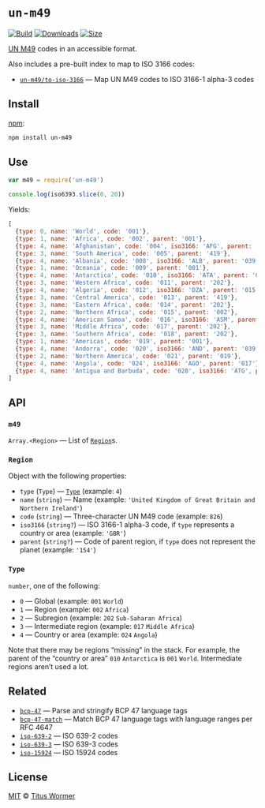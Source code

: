 # `un-m49`

[![Build][build-badge]][build]
[![Downloads][downloads-badge]][downloads]
[![Size][size-badge]][size]

[UN M49][m49] codes in an accessible format.

Also includes a pre-built index to map to ISO 3166 codes:

*   [`un-m49/to-iso-3166`][to-iso-3166]
    — Map UN M49 codes to ISO 3166-1 alpha-3 codes

## Install

[npm][]:

```sh
npm install un-m49
```

## Use

```js
var m49 = require('un-m49')

console.log(iso6393.slice(0, 20))
```

Yields:

```js
[
  {type: 0, name: 'World', code: '001'},
  {type: 1, name: 'Africa', code: '002', parent: '001'},
  {type: 4, name: 'Afghanistan', code: '004', iso3166: 'AFG', parent: '034'},
  {type: 3, name: 'South America', code: '005', parent: '419'},
  {type: 4, name: 'Albania', code: '008', iso3166: 'ALB', parent: '039'},
  {type: 1, name: 'Oceania', code: '009', parent: '001'},
  {type: 4, name: 'Antarctica', code: '010', iso3166: 'ATA', parent: '001'},
  {type: 3, name: 'Western Africa', code: '011', parent: '202'},
  {type: 4, name: 'Algeria', code: '012', iso3166: 'DZA', parent: '015'},
  {type: 3, name: 'Central America', code: '013', parent: '419'},
  {type: 3, name: 'Eastern Africa', code: '014', parent: '202'},
  {type: 2, name: 'Northern Africa', code: '015', parent: '002'},
  {type: 4, name: 'American Samoa', code: '016', iso3166: 'ASM', parent: '061'},
  {type: 3, name: 'Middle Africa', code: '017', parent: '202'},
  {type: 3, name: 'Southern Africa', code: '018', parent: '202'},
  {type: 1, name: 'Americas', code: '019', parent: '001'},
  {type: 4, name: 'Andorra', code: '020', iso3166: 'AND', parent: '039'},
  {type: 2, name: 'Northern America', code: '021', parent: '019'},
  {type: 4, name: 'Angola', code: '024', iso3166: 'AGO', parent: '017'},
  {type: 4, name: 'Antigua and Barbuda', code: '028', iso3166: 'ATG', parent: '029'}
]
```

## API

### `m49`

`Array.<Region>` — List of [`Region`][region]s.

### `Region`

Object with the following properties:

*   `type` (`Type`) — [`Type`][type]
    (example: `4`)
*   `name` (`string`) — Name
    (example: `'United Kingdom of Great Britain and Northern Ireland'`)
*   `code` (`string`) — Three-character UN M49 code
    (example: `826`)
*   `iso3166` (`string?`) — ISO 3166-1 alpha-3 code, if `type` represents a
    country or area
    (example: `'GBR'`)
*   `parent` (`string?`) — Code of parent region, if `type` does not represent
    the planet
    (example: `'154'`)

### `Type`

`number`, one of the following:

*   `0` — Global (example: `001` `World`)
*   `1` — Region (example: `002` `Africa`)
*   `2` — Subregion (example: `202` `Sub-Saharan Africa`)
*   `3` — Intermediate region (example: `017` `Middle Africa`)
*   `4` — Country or area (example: `024` `Angola`)

Note that there may be regions “missing” in the stack.
For example, the parent of the “country or area” `010` `Antarctica` is `001`
`World`.
Intermediate regions aren’t used a lot.

## Related

*   [`bcp-47`](https://github.com/wooorm/bcp-47)
    — Parse and stringify BCP 47 language tags
*   [`bcp-47-match`](https://github.com/wooorm/bcp-47-match)
    — Match BCP 47 language tags with language ranges per RFC 4647
*   [`iso-639-2`](https://github.com/wooorm/iso-639-2)
    — ISO 639-2 codes
*   [`iso-639-3`](https://github.com/wooorm/iso-639-3)
    — ISO 639-3 codes
*   [`iso-15924`](https://github.com/wooorm/iso-15924)
    — ISO 15924 codes


## License

[MIT][license] © [Titus Wormer][author]

<!-- Definition -->

[build-badge]: https://img.shields.io/travis/wooorm/un-m49.svg

[build]: https://travis-ci.org/wooorm/un-m49

[downloads-badge]: https://img.shields.io/npm/dm/un-m49.svg

[downloads]: https://www.npmjs.com/package/un-m49

[size-badge]: https://img.shields.io/bundlephobia/minzip/un-m49.svg

[size]: https://bundlephobia.com/result?p=un-m49

[npm]: https://docs.npmjs.com/cli/install

[license]: license

[author]: https://wooorm.com

[m49]: https://unstats.un.org/unsd/methodology/m49/

[region]: #region

[type]: #type

[to-iso-3166]: to-iso-3166.json
